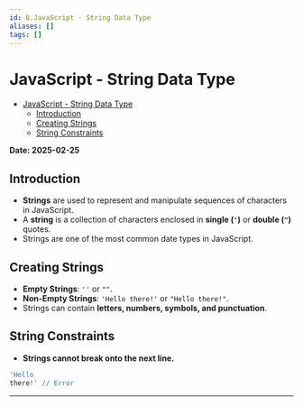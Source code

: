 ```yaml
---
id: 8.JavaScript - String Data Type
aliases: []
tags: []
---
```


# JavaScript - String Data Type

<!--toc:start-->

- [JavaScript - String Data Type](#javascript-string-data-type)
  - [Introduction](#introduction)
  - [Creating Strings](#creating-strings)
  - [String Constraints](#string-constraints)
  <!--toc:end-->

**Date: 2025-02-25**

## Introduction

- **Strings** are used to represent and manipulate sequences of characters in JavaScript.
- A **string** is a collection of characters enclosed in **single (`'`)** or **double (`"`)** quotes.
- Strings are one of the most common date types in JavaScript.

## Creating Strings

- **Empty Strings**: `''` or `""`.
- **Non-Empty Strings**: `'Hello there!'` or `"Hello there!"`.
- Strings can contain **letters, numbers, symbols, and punctuation**.

## String Constraints

- **Strings cannot break onto the next line.**

```js
'Hello
there!' // Error
```

---
